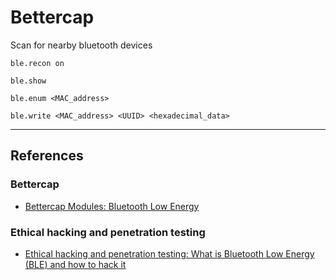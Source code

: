 # Bettercap

Scan for nearby bluetooth devices

```
ble.recon on
```

```
ble.show
```

```
ble.enum <MAC_address>
```

```
ble.write <MAC_address> <UUID> <hexadecimal_data>
```

---
## References

### Bettercap

- [Bettercap Modules: Bluetooth Low Energy](https://www.bettercap.org/modules/ble/)

### Ethical hacking and penetration testing

- [Ethical hacking and penetration testing: What is Bluetooth Low Energy (BLE) and how to hack it](https://miloserdov.org/?p=3405)